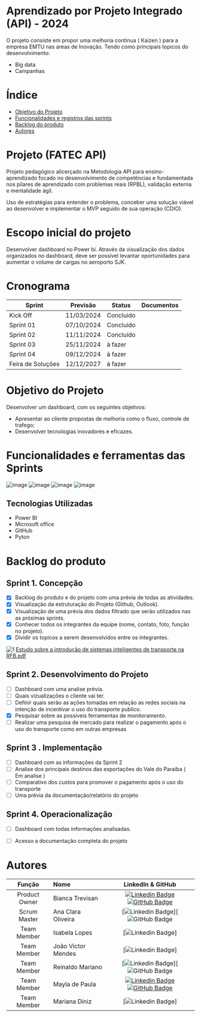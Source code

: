 # Aprendizado por Projeto Integrado (API) - 2024

O projeto consiste em propor uma melhoria continua ( Kaizen ) para a empresa EMTU nas areas de Inovação. Tendo como principais topicos do desenvolvimento:
- Big data
- Campanhas 

# Índice
* [Objetivo do Projeto](#objetivo-do-projeto)
* [Funcionalidades e registros das sprints](#funcionalidades-e-registros--das-sprints)
* [Backlog do produto](#Backlog-do-produto)
* [Autores](#autores)

# Projeto (FATEC API) 
Projeto pedagógico alicerçado na Metodologia API para ensino-aprendizado focado no desenvolvimento de competências e fundamentada nos pilares de aprendizado com problemas reais (RPBL), validação externa e mentalidade ágil. 

Uso de estratégias para entender o problema, conceber uma solução viável ao desenvolver e implementar o MVP seguido de sua operação (CDIO). 

# Escopo inicial do projeto
Desenvolver dashboard no Power bi. Através da visualização dos dados organizados no dashboard, deve ser possível levantar oportunidades para aumentar o volume de cargas no aeroporto SJK.   

# Cronograma
Sprint | Previsão | Status| Documentos |
|------|--------|------|--------|
|Kick Off | 11/03/2024 | Concluido | |
|Sprint 01 | 07/10/2024| Concluido |   |
|Sprint 02|  11/11/2024| Concluído |  
|Sprint 03| 25/11/2024 | à fazer |
|Sprint 04| 09/12/2024 | à fazer |
|Feira de Soluções|12/12/2027 | à fazer |

# Objetivo do Projeto
Desenvolver um dashboard, com os seguintes objetivos:  
- Apresentar ao cliente propostas de melhoria como o fluxo, controle de trafego;
- Desenvolver tecnologias inovadores e eficazes.
  
# Funcionalidades e ferramentas das Sprints
![image](https://github.com/user-attachments/assets/7e32ca44-e37b-4753-9055-d8809c70518b)
![image](https://github.com/user-attachments/assets/ab56b737-af0e-44fb-9bac-95f1c6d71cb9)
![image](https://github.com/user-attachments/assets/6c17916e-1e8e-46a1-8f68-456d4b4eeaf6)
![image](https://github.com/user-attachments/assets/6e30c417-2776-41c0-8e41-8f1e36555d56)



## Tecnologias Utilizadas

* Power BI
* Microsoft office
* GitHub
* Pyton



# Backlog do produto

## Sprint 1. Concepção
- [x] Backlog do produto e do projeto com uma prévia de todas as atividades.
- [x] Visualização da estruturação do Projeto (Github, Outlook).
- [x] Visualização de uma prévia dos dados filtrado que serão utilizados nas as próximas sprints. 
- [x] Conhecer todos os integrantes da equipe (nome, contato, foto, função no projeto).
- [X] Dividir os topicos a serem desenvolvidos entre os integrantes.

![1](https://github.com/user-attachments/assets/39edccc3-c42c-4c76-b067-3791433c02f6)
[Estudo sobre a introdução de sistemas inteligentes de transporte na RFB.pdf](https://github.com/user-attachments/files/17693874/Estudo.sobre.a.introducao.de.sistemas.inteligentes.de.transporte.na.RFB.pdf)




## Sprint 2. Desenvolvimento do Projeto
- [ ] Dashboard com uma analise prévia.
- [ ] Quais vizualizações o cliente vai ter.
- [ ] Definir quais serão as ações tomadas em relação as redes sociais na intenção de incentivar o uso do transporte publico.
- [X] Pesquisar sobre as possiveis ferramentas de monitoramento.
- [ ] Realizar uma pesquisa de mercado para realizar o pagamento após o uso do transporte como em outras empresas

## Sprint 3 . Implementação
- [ ] Dashboard com as informações da Sprint 2
- [ ] Analise dos principais destinos das exportações do Vale do Paraíba ( Em analise )
- [ ] Comparativo dos custos para promover o pagamento após o uso do transporte
- [ ] Uma  prévia da documentação/relatório do projeto

## Sprint 4. Operacionalização
- [ ] Dashboard com todas informações analisadas.
- [ ] Acesso a documentação completa do projeto



</details>

# Autores
|    Função     | Nome                                  |                                                                                                                                                      LinkedIn & GitHub                                                                                                                                                      |
| :-----------: | :------------------------------------ | :-------------------------------------------------------------------------------------------------------------------------------------------------------------------------------------------------------------------------------------------------------------------------------------------------------------------------: |
| Product Owner |   Bianca Trevisan         |     [![Linkedin Badge](https://img.shields.io/badge/Linkedin-blue?style=flat-square&logo=Linkedin&logoColor=white)](www.linkedin.com/in/biancastrevisan) [![GitHub Badge](https://img.shields.io/badge/GitHub-111217?style=flat-square&logo=github&logoColor=white)](https://github.com/BiaTrevisan)              |
| Scrum Master  | Ana Clara Oliveira |      [![Linkedin Badge](https://www.linkedin.com/in/ana-clara-72347b286?utm_source=share&utm_campaign=share_via&utm_content=profile&utm_medium=ios_app)][![GitHub Badge](https://github.com/nahclarasilva)   |
| Team Member   | Isabela Lopes             |         [![Linkedin Badge](https://www.linkedin.com/in/isabela-lopes-a35057274?utm_source=share&utm_campaign=share_via&utm_content=profile&utm_medium=ios_app)]       |
|  Team Member  | João Victor Mendes      |         [![Linkedin Badge]()]        |
|  Team Member  | Reinaldo Mariano     |   [![Linkedin Badge](https://www.linkedin.com/in/reinaldo-mariano-de-oliveira-3ar)][![GitHub Badge](https://github.com/ReinaldoMariano)   |
|  Team Member  | Mayla de Paula    |           [![Linkedin Badge](https://img.shields.io/badge/Linkedin-blue?style=flat-square&logo=Linkedin&logoColor=white)](www.linkedin.com/in/mayladepaula) [![GitHub Badge](https://img.shields.io/badge/GitHub-111217?style=flat-square&logo=github&logoColor=white)](https://github.com/mayladpaula)          |
|  Team Member  | Mariana Diniz   |       [![Linkedin Badge](https://www.linkedin.com/me?trk=p_mwlite_feed-secondary_nav)]         |

